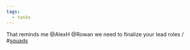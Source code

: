 ```yaml
---
tags:
  - tasks
---
```

That reminds me @AlexH @Rowan  we need to finalize your lead roles / #[squads](/notes/archive/clarity/Tags/squads.md) 